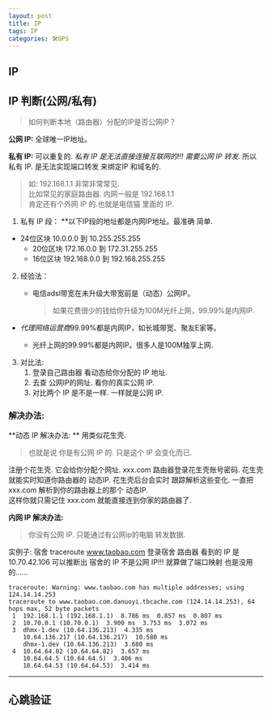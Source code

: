 ```yaml
---
layout: post
title: IP
tags: IP
categories: 🛠OPS
---
```


## IP

## IP 判断(公网/私有)
> 如何判断本地（路由器）分配的IP是否公网IP？

**公网 IP:**    全球唯一IP地址。

**私有 IP:**    可以重复的.
*私有 IP 是无法直接连接互联网的!!!  需要公网 IP 转发.*
所以 私有 IP. 是无法实现端口转发 来绑定IP 和域名的.

> 如: 192.168.1.1  非常非常常见.  
> 比如常见的家庭路由器. 内网一般是 192.168.1.1   
> 肯定还有个外网 IP 的.也就是电信猫 里面的 IP.


1. 私有 IP 段：
**以下IP段的地址都是内网IP地址。最准确 简单.
- 24位区块 10.0.0.0    到 10.255.255.255
	- 20位区块 172.16.0.0  到 172.31.255.255	
	- 16位区块 192.168.0.0 到 192.168.255.255


2. 经验法：

	- 电信adsl带宽在未升级大带宽前是（动态）公网IP。
		> 如果花费很少的钱给你升级为100M光纤上网，99.99%是内网IP.

-  *代理网络运营商*99.99%都是内网IP，如长城带宽、聚友E家等。

	-  光纤上网的99.99%都是内网IP。很多人是100M独享上网.


3. 对比法:
	1. 登录自己路由器 看动态给你分配的 IP 地址.
	2. 去查 公网IP的网址. 看你的真实公网 IP.
	3. 对比两个 IP 是不是一样. 一样就是公网 IP.  



### 解决办法:
**动态 IP 解决办法: ** 用类似花生壳. 
> 也就是说 你是有公网 IP 的. 只是这个 IP 会变化而已.

注册个花生壳. 它会给你分配个网址. xxx.com
路由器登录花生壳账号密码. 花生壳就能实时知道你路由器的 动态IP.
花生壳后台会实时 跟踪解析这些变化. 
一直把xxx.com 解析到你的路由器上的那个 动态IP.  
这样你就只需记住 xxx.com  就能直接连到你家的路由器了.

**内网 IP 解决办法:**
> 你没有公网 IP. 只能通过有公网ip的电脑 转发数据.


实例子: 
宿舍 traceroute www.taobao.com
登录宿舍 路由器 看到的 IP 是 10.70.42.106 
可以推断出 宿舍的 IP 不是公网 IP!!! 就算做了端口映射 也是没用的......

	traceroute: Warning: www.taobao.com has multiple addresses; using 124.14.14.253
	traceroute to www.taobao.com.danuoyi.tbcache.com (124.14.14.253), 64 hops max, 52 byte packets
	 1  192.168.1.1 (192.168.1.1)  8.786 ms  0.857 ms  0.807 ms
	 2  10.70.0.1 (10.70.0.1)  3.900 ms  3.753 ms  3.072 ms
	 3  dhmx-1.dev (10.64.136.213)  4.335 ms
	    10.64.136.217 (10.64.136.217)  10.580 ms
	    dhmx-1.dev (10.64.136.213)  3.680 ms
	 4  10.64.64.82 (10.64.64.82)  3.657 ms
	    10.64.64.5 (10.64.64.5)  3.406 ms
	    10.64.64.53 (10.64.64.53)  3.414 ms


---- -----------------------------------------




## 心跳验证

